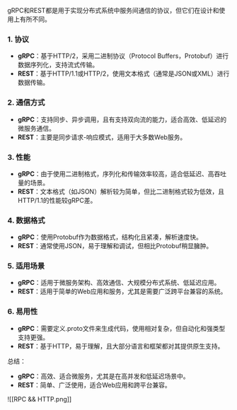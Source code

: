 
gRPC和REST都是用于实现分布式系统中服务间通信的协议，但它们在设计和使用上有所不同。

### 1. **协议**

- **gRPC**：基于HTTP/2，采用二进制协议（Protocol Buffers，Protobuf）进行数据序列化，支持流式传输。
- **REST**：基于HTTP/1.1或HTTP/2，使用文本格式（通常是JSON或XML）进行数据传输。

### 2. **通信方式**

- **gRPC**：支持同步、异步调用，且有支持双向流的能力，适合高效、低延迟的微服务通信。
- **REST**：主要是同步请求-响应模式，适用于大多数Web服务。

### 3. **性能**

- **gRPC**：由于使用二进制格式，序列化和传输效率较高，适合低延迟、高吞吐量的场景。
- **REST**：文本格式（如JSON）解析较为简单，但比二进制格式较为低效，且HTTP/1.1的性能较gRPC差。

### 4. **数据格式**

- **gRPC**：使用Protobuf作为数据格式，结构化且紧凑，解析速度快。
- **REST**：通常使用JSON，易于理解和调试，但相比Protobuf稍显臃肿。

### 5. **适用场景**

- **gRPC**：适用于微服务架构、高效通信、大规模分布式系统、低延迟应用。
- **REST**：适用于简单的Web应用和服务，尤其是需要广泛跨平台兼容的系统。

### 6. **易用性**

- **gRPC**：需要定义.proto文件来生成代码，使用相对复杂，但自动化和强类型支持更强。
- **REST**：基于HTTP，易于理解，且大部分语言和框架都对其提供原生支持。

总结：

- **gRPC**：高效、适合微服务，尤其是在高并发和低延迟场景中。
- **REST**：简单、广泛使用，适合Web应用和跨平台兼容。

![[RPC && HTTP.png]]